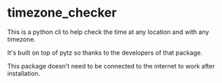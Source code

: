 # timezone_checker

This is a python cli to help check the time at any location and with any timezone.

It's built on top of pytz so thanks to the developers of that package.

This package doesn't need to be connected to the internet to work after installation.
